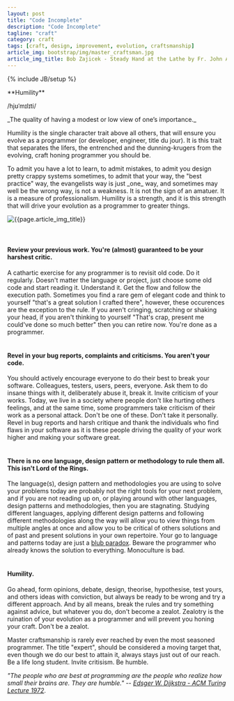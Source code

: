 ```yaml
---
layout: post
title: "Code Incomplete"
description: "Code Incomplete"
tagline: "craft"
category: craft
tags: [craft, design, improvement, evolution, craftsmanship]
article_img: bootstrap/img/master_craftsman.jpg
article_img_title: Bob Zajicek - Steady Hand at the Lathe by Fr. John Abraham
---
```

{% include JB/setup %}
<div class="intro">
<div class="intro-txt">
<span markdown="span">
**Humility**
</span>

/hjʊˈmɪlɪti/

<p>
<span markdown="span">_The quality of having a modest or low view of one’s importance._</span>
</p>

<p>
Humility is the single character trait above all others, that will ensure you evolve as a programmer (or developer, engineer, title du jour). It is this trait that separates the lifers, the entrenched and the dunning-krugers from the evolving, craft honing programmer you should be. 
</p>

<p>
To admit you have a lot to learn, to admit mistakes, to admit you design pretty crappy systems sometimes, to admit that your way, the "best practice" way, the evangelists way is just <span markdown="span">_one_</span> way, and sometimes may well be the wrong way, is not a weakness. It is not the sign of an amatuer. It is a measure of professionalism. Humility is a strength, and it is this strength that will drive your evolution as a programmer to greater things.
</p>

</div>
<div class="intro-img-border">
<div class="intro-img-bevel">
<div class="intro-img">
<img class="article-image" title="{{page.article_img_title}}" src="{{ASSET_PATH}}/{{page.article_img}}"/>
</div>
</div>
</div>
</div>
<br/>
<br/>

#### Review your previous work. You're (almost) guaranteed to be your harshest critic.
A cathartic exercise for any programmer is to revisit old code. Do it regularly. Doesn't matter the language or project, just choose some old code and start reading it. Understand it. Get the flow and follow the execution path. Sometimes you find a rare gem of elegant code and think to yourself "that's a great solution I crafted there", however, these occurences are the exception to the rule. If you aren't cringing, scratching or shaking your head, if you aren't thinking to yourself "That's crap, present me could've done so much better" then you can retire now. You're done as a programmer.
<br/>
<br/>

#### Revel in your bug reports, complaints and criticisms. You aren't your code.
You should actively encourage everyone to do their best to break your software. Colleagues, testers, users, peers, everyone. Ask them to do insane things with it, deliberately abuse it, break it. Invite criticism of your works. Today, we live in a society where people don't like hurting others feelings, and at the same time, some programmers take criticism of their work as a personal attack. Don't be one of these. Don't take it personally. Revel in bug reports and harsh critique and thank the individuals who find flaws in your software as it is these people driving the quality of your work higher and making your software great.
<br/>
<br/>

#### There is no one language, design pattern or methodology to rule them all. This isn't Lord of the Rings.
The language(s), design pattern and methodologies you are using to solve your problems today are probably not the right tools for your next problem, and if you are not reading up on, or playing around with other languages, design patterns and methodologies, then you are stagnating. Studying different languages, applying different design patterns and following different methodologies along the way will allow you to view things from multiple angles at once and allow you to be critical of others solutions and of past and present solutions in your own repertoire. Your go to language and patterns today are just a [blub paradox][1]. Beware the programmer who already knows the solution to everything. Monoculture is bad.
<br/>
<br/>


#### Humility.
Go ahead, form opinions, debate, design, theorise, hypothesise, test yours, and others ideas with conviction, but always be ready to be wrong and try a different approach. And by all means, break the rules and try something against advice, but whatever you do, don't become a zealot. Zealotry is the ruination of your evolution as a programmer and will prevent you honing your craft. Don't be a zealot.

Master craftsmanship is rarely ever reached by even the most seasoned programmer. The title "expert", should be considered a moving target that, even though we do our best to attain it, always stays just out of our reach.
Be a life long student. Invite critisism. Be humble.

_"The people who are best at programming are the people who realize how small their brains are. They are humble."_ -- <cite>[Edsger W. Dijkstra - ACM Turing Lecture 1972][2]</cite>.



[1]:http://paulgraham.com/avg.html
[2]:http://www.cs.utexas.edu/users/EWD/transcriptions/EWD03xx/EWD340.html